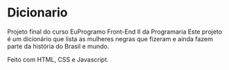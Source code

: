 # Dicionario
Projeto final do curso EuProgramo Front-End II da Programaria
Este projeto é um dicionário que lista as mulheres negras que fizeram e ainda fazem parte da história do Brasil e mundo.

Feito com HTML, CSS e Javascript.
